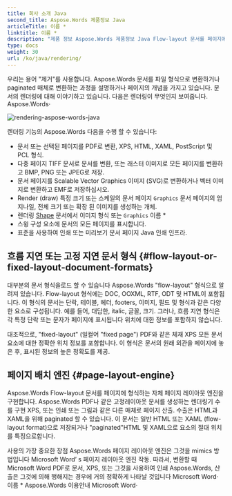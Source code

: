 ```yaml
---
title: 회사 소개 Java
second_title: Aspose.Words 제품정보 Java
articleTitle: 이름 *
linktitle: 이름 *
description: "제품 정보 Aspose.Words 제품정보 Java Flow-layout 문서를 페이지에 형식하고 다른 문서로 변환하는 렌더링 기능 (PDF, HTML, XPS, etc.) 또는 이미지 (TIFF, PNG, SVG, 등) 보기를 위한 체재, 추가 변환, 또는 인쇄."
type: docs
weight: 30
url: /ko/java/rendering/
---
```


우리는 용어 "제거"를 사용합니다. Aspose.Words 문서를 파일 형식으로 변환하거나 paginated 매체로 변환하는 과정을 설명하거나 페이지의 개념을 가지고 있습니다. 문서의 렌더링에 대해 이야기하고 있습니다. 다음은 렌더링이 무엇인지 보여줍니다. Aspose.Words·

![rendering-aspose-words-java](/words/java/rendering/rendering-1.png)

렌더링 기능의 Aspose.Words 다음을 수행 할 수 있습니다:

- 문서 또는 선택된 페이지를 PDF로 변환, XPS, HTML, XAML, PostScript 및 PCL 형식.
- 다중 페이지 TIFF 문서로 문서를 변환, 또는 래스터 이미지로 모든 페이지를 변환하고 BMP, PNG 또는 JPEG로 저장.
- 문서 페이지를 Scalable Vector Graphics 이미지 (SVG)로 변환하거나 벡터 이미지로 변환하고 EMF로 저장하십시오.
- Render (draw) 특정 크기 또는 스케일의 문서 페이지 `Graphics` 문서 페이지의 엄지나일, 전체 크기 또는 확장 된 이미지를 생성하는 개체.
- 렌더링 [Shape](https://reference.aspose.com/words/java/com.aspose.words/shape/) 문서에서 이미지 형식 또는 `Graphics` 이름 *
- 스윙 구성 요소에 문서의 모든 페이지를 표시합니다.
- 표준을 사용하여 인쇄 또는 미리보기 문서 페이지 Java 인쇄 인프라.

## 흐름 지연 또는 고정 지연 문서 형식 {#flow-layout-or-fixed-layout-document-formats}

대부분의 문서 형식을로드 할 수 있습니다 Aspose.Words "flow-layout" 형식으로 알려져 있습니다. Flow-layout 형식에는 DOC, OOXML, RTF, ODT 및 HTML이 포함됩니다. 이 형식의 문서는 단락, 테이블, 헤더, footers, 이미지, 필드 및 형식과 같은 다양한 요소로 구성됩니다. 예를 들어, 대담한, italic, 글꼴, 크기. 그러나, 흐름 지연 형식은 각 특정 단락 또는 문자가 페이지에 표시됩니다 위치에 대한 정보를 포함하지 않습니다.

대조적으로, "fixed-layout" (일컬어 "fixed page") PDF와 같은 체재 XPS 모든 문서 요소에 대한 정확한 위치 정보를 포함합니다. 이 형식은 문서의 원래 외관을 페이지에 놓은 후, 표시된 정보의 높은 정확도를 제공.

## 페이지 배치 엔진 {#page-layout-engine}

Aspose.Words Flow-layout 문서를 페이지에 형식하는 자체 페이지 레이아웃 엔진을 구현합니다. Aspose.Words PDF나 같은 고정레이아웃 문서를 생성하는 렌더링기 수를 구현 XPS, 또는 인쇄 또는 그림과 같은 다른 매체로 페이지 산출. 수출은 HTML과 XAML을 위해 paginated 할 수 있습니다. 이 문서는 일반 HTML 또는 XAML (flow-layout format)으로 저장되거나 "paginated"HTML 및 XAML으로 요소의 절대 위치를 특징으로합니다.

사용의 가장 중요한 장점 Aspose.Words 페이지 레이아웃 엔진은 그것을 mimics 방법입니다 Microsoft Word’ s 페이지 레이아웃 엔진 작동. 따라서, 변환할 때 Microsoft Word PDF로 문서, XPS, 또는 그것을 사용하여 인쇄 Aspose.Words, 산출은 그것에 의해 행해지는 경우에 거의 정확하게 나타날 것입니다 Microsoft Word· 이름 * Aspose.Words 이용안내 Microsoft Word·
